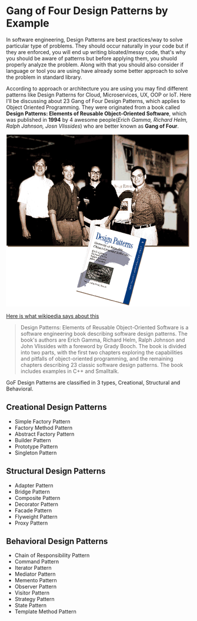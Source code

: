 # Gang of Four Design Patterns by Example

In software engineering, Design Patterns are best practices/way to solve particular type of problems. They should occur naturally in your code  but if they are enforced, you will end up writing bloated/messy code, that's why you should be aware of patterns but before applying them, you shuold properly analyze the problem. Along with that you should also consider if language or tool you are using have already some better approach to solve the problem in standard library.

According to approach or architecture you are using you may find different patterns like Design Patterns for Cloud, Microservices, UX, OOP or IoT. Here I'll be discussing about 23 Gang of Four Design Patterns, which applies to Object Oriented Programming. They were originated from a book called **Design Patterns: Elements of Reusable Object-Oriented Software**, which was published in **1994** by 4 awesome people(*Erich Gamma, Richard Helm, Ralph Jahnson, Josn Vlissides*) who are better known as **Gang of Four**.

[![Gang_Of_Four](assets/Gang_Of_Four.gif)](https://www.flickr.com/photos/10591680@N07/1499817187)

[Here is what wikipedia says about this](https://en.wikipedia.org/wiki/Design_Patterns)
> Design Patterns: Elements of Reusable Object-Oriented Software is a software engineering book describing software design patterns. The book's authors are Erich Gamma, Richard Helm, Ralph Johnson and John Vlissides with a foreword by Grady Booch. The book is divided into two parts, with the first two chapters exploring the capabilities and pitfalls of object-oriented programming, and the remaining chapters describing 23 classic software design patterns. The book includes examples in C++ and Smalltalk.

GoF Design Patterns are classified in 3 types, Creational, Structural and Behavioral.

## Creational Design Patterns

* Simple Factory Pattern
* Factory Method Pattern
* Abstract Factory Pattern
* Builder Pattern
* Prototype Pattern
* Singleton Pattern

## Structural Design Patterns

* Adapter Pattern
* Bridge Pattern
* Composite Pattern
* Decorator Pattern
* Facade Pattern
* Flyweight Pattern
* Proxy Pattern

## Behavioral Design Patterns

* Chain of Responsibility Pattern
* Command Pattern
* Iterator Pattern
* Mediator Pattern
* Memento Pattern
* Observer Pattern
* Visitor Pattern
* Strategy Pattern
* State Pattern
* Template Method Pattern
